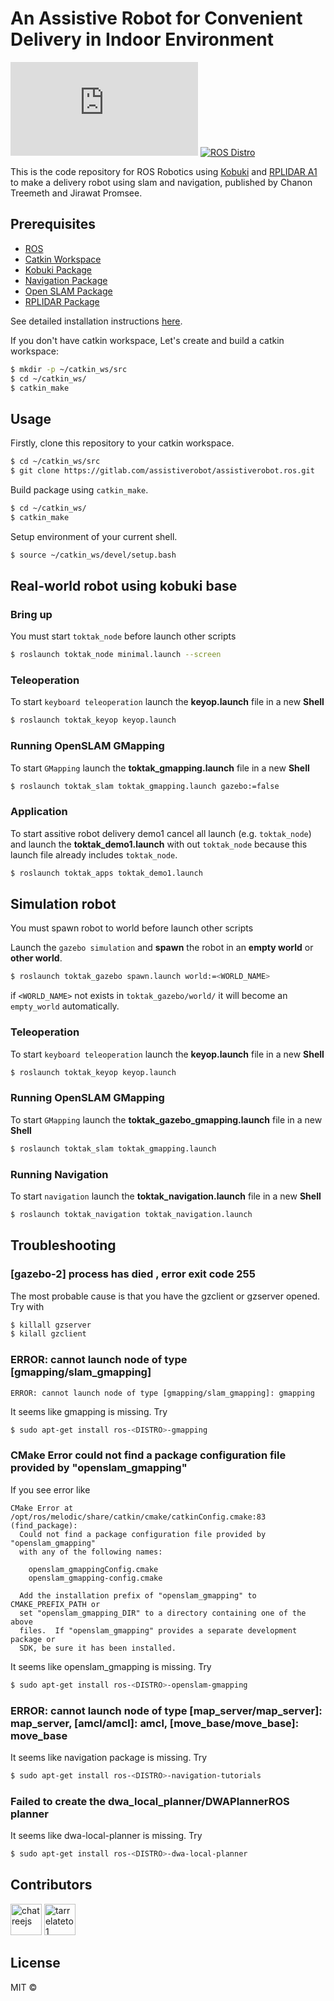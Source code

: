 # An Assistive Robot for Convenient Delivery in Indoor Environment
[![Build Status](https://img.shields.io/gitlab/pipeline/assistiverobot/assistiverobot.ros?style=flat-square)](https://gitlab.com/assistiverobot/assistiverobot.ros/-/pipelines) 
[![ROS Distro](https://img.shields.io/badge/ROS-melodic-brightgreen?style=flat-square)](https://img.shields.io/badge/ROS-melodic-brightgreen)

This is the code repository for ROS Robotics using [Kobuki](http://kobuki.yujinrobot.com/about2/) and [RPLIDAR A1](http://www.slamtec.com/en/lidar/a1) to make a delivery robot using slam and navigation, published by Chanon Treemeth and Jirawat Promsee.

## Prerequisites

* [ROS](https://www.ros.org/install/)
* [Catkin Workspace](http://wiki.ros.org/catkin/workspaces)
* [Kobuki Package](http://wiki.ros.org/kobuki)
* [Navigation Package](http://wiki.ros.org/navigation)
* [Open SLAM Package](http://wiki.ros.org/openslam_gmapping)
* [RPLIDAR Package]()

See detailed installation instructions [here](installation.md).

If you don't have catkin workspace, Let's create and build a catkin workspace:

```bash
$ mkdir -p ~/catkin_ws/src
$ cd ~/catkin_ws/
$ catkin_make
```

## Usage

Firstly, clone this repository to your catkin workspace.

```bash
$ cd ~/catkin_ws/src
$ git clone https://gitlab.com/assistiverobot/assistiverobot.ros.git
```

Build package using `catkin_make`.

```bash
$ cd ~/catkin_ws/
$ catkin_make
```

Setup environment of your current shell.

```bash
$ source ~/catkin_ws/devel/setup.bash
```

## Real-world robot using kobuki base

### Bring up

You must start `toktak_node` before launch other scripts

```bash
$ roslaunch toktak_node minimal.launch --screen
```

### Teleoperation

To start `keyboard teleoperation` launch the **keyop.launch** file in a new **Shell** 

```bash
$ roslaunch toktak_keyop keyop.launch
```

### Running OpenSLAM GMapping

To start `GMapping` launch the **toktak_gmapping.launch** file in a new **Shell**

```bash
$ roslaunch toktak_slam toktak_gmapping.launch gazebo:=false
```

### Application
 
To start assitive robot delivery demo1 cancel all launch (e.g. `toktak_node`) and launch the **toktak_demo1.launch** with out `toktak_node` because this launch file already includes `toktak_node`.

```bash
$ roslaunch toktak_apps toktak_demo1.launch
```

## Simulation robot

You must spawn robot to world before launch other scripts

Launch the `gazebo simulation` and **spawn** the robot in an **empty world** or **other world**.

```bash
$ roslaunch toktak_gazebo spawn.launch world:=<WORLD_NAME>
```
if `<WORLD_NAME>` not exists in `toktak_gazebo/world/` it will become an `empty_world` automatically.

### Teleoperation

To start `keyboard teleoperation` launch the **keyop.launch** file in a new **Shell** 

```bash
$ roslaunch toktak_keyop keyop.launch
```

### Running OpenSLAM GMapping

To start `GMapping` launch the **toktak_gazebo_gmapping.launch** file in a new **Shell**

```bash
$ roslaunch toktak_slam toktak_gmapping.launch
```

### Running Navigation

To start `navigation` launch the **toktak_navigation.launch** file in a new **Shell**

```bash
$ roslaunch toktak_navigation toktak_navigation.launch
```

## Troubleshooting
### [gazebo-2] process has died , error exit code 255
The most probable cause is that you have the gzclient or gzserver opened. Try with

```bash
$ killall gzserver
$ kilall gzclient
```

### ERROR: cannot launch node of type [gmapping/slam_gmapping]

```
ERROR: cannot launch node of type [gmapping/slam_gmapping]: gmapping
```

It seems like gmapping is missing. Try

```bash
$ sudo apt-get install ros-<DISTRO>-gmapping
```

### CMake Error could not find a package configuration file provided by "openslam_gmapping"
If you see error like

```
CMake Error at /opt/ros/melodic/share/catkin/cmake/catkinConfig.cmake:83 (find_package):
  Could not find a package configuration file provided by "openslam_gmapping"
  with any of the following names:

    openslam_gmappingConfig.cmake
    openslam_gmapping-config.cmake

  Add the installation prefix of "openslam_gmapping" to CMAKE_PREFIX_PATH or
  set "openslam_gmapping_DIR" to a directory containing one of the above
  files.  If "openslam_gmapping" provides a separate development package or
  SDK, be sure it has been installed.
```
It seems like openslam_gmapping is missing. Try

```bash
$ sudo apt-get install ros-<DISTRO>-openslam-gmapping
```

### ERROR: cannot launch node of type [map_server/map_server]: map_server, [amcl/amcl]: amcl, [move_base/move_base]: move_base

It seems like navigation package is missing. Try

```bash
$ sudo apt-get install ros-<DISTRO>-navigation-tutorials 
```

### Failed to create the dwa_local_planner/DWAPlannerROS planner

It seems like dwa-local-planner is missing. Try

```bash
$ sudo apt-get install ros-<DISTRO>-dwa-local-planner
```

## Contributors

<a href="https://github.com/chatreejs"><img src="https://secure.gravatar.com/avatar/8ebfbbad731d04f7c676aa5f36b661c4?s=800&d=identicon" title="chatreejs" width="50" height="50"></a> <a href="https://github.com/tarrelateto1"><img src="https://avatars1.githubusercontent.com/u/47720165?s=460&v=4" title="tarrelateto1" width="50" height="50"></a>

## License

MIT ©
